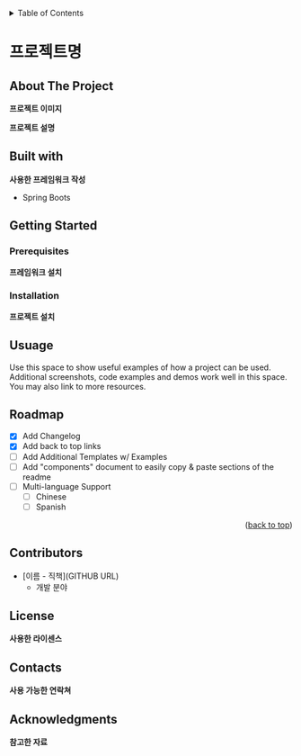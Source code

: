 <a id="readme-top"></a>
<details>
  <summary>Table of Contents</summary>
  <ol>
    <li>
      <a href="#about-the-project">About The Project</a>
      <ul>
        <li><a href="#built-with">Built With</a></li>
      </ul>
    </li>
    <li>
      <a href="#getting-started">Getting Started</a>
      <ul>
        <li><a href="#prerequisites">Prerequisites</a></li>
        <li><a href="#installation">Installation</a></li>
      </ul>
    </li>
    <li><a href="#usage">Usage</a></li>
    <li><a href="#roadmap">Roadmap</a></li>
    <li><a href="#contributing">Contributing</a></li>
    <li><a href="#license">License</a></li>
    <li><a href="#contact">Contact</a></li>
    <li><a href="#acknowledgments">Acknowledgments</a></li>
  </ol>
</details>

# __프로젝트명__

## About The Project

__프로젝트 이미지__

__프로젝트 설명__

## Built with

__사용한 프레임워크 작성__
- Spring Boots


## Getting Started

### Prerequisites

__프레임워크 설치__

<!-- INSTALLATION -->
### Installation

__프로젝트 설치__

<!-- USUAGE -->
## Usuage

Use this space to show useful examples of how a project can be used. Additional screenshots, code examples and demos work well in this space. You may also link to more resources.

<!-- ROADMAP -->
## Roadmap

- [x] Add Changelog
- [x] Add back to top links
- [ ] Add Additional Templates w/ Examples
- [ ] Add "components" document to easily copy & paste sections of the readme
- [ ] Multi-language Support
    - [ ] Chinese
    - [ ] Spanish

<p align="right">(<a href="#readme-top">back to top</a>)</p>

<!-- CONTRIBUTORS -->
## Contributors

- [이름 - 직책](GITHUB URL)
    - 개발 분야

<!-- LICENSE -->
## License

__사용한 라이센스__

<!-- CONTACTS -->
## Contacts

__사용 가능한 연락쳐__

<!-- ACKNOWLEDGEMENTS -->
## Acknowledgments

__참고한 자료__

